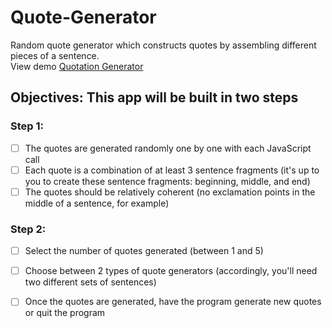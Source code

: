 # Quote-Generator
Random quote generator which constructs quotes by assembling different pieces of a sentence.    
View demo [Quotation Generator](https://emmanuel-melon.github.io/Quote-Generator/) 
## Objectives: This app will be built in two steps  
### Step 1:  
- [ ] The quotes are generated randomly one by one with each JavaScript call  
- [ ] Each quote is a combination of at least 3 sentence fragments (it's up to you to create these sentence fragments: beginning, middle, and end)  
- [ ] The quotes should be relatively coherent (no exclamation points in the middle of a sentence, for example)  

### Step 2:
- [ ] Select the number of quotes generated (between 1 and 5)  
- [ ] Choose between 2 types of quote generators (accordingly, you'll need two different sets of sentences)  
- [ ] Once the quotes are generated, have the program generate new quotes or quit the program  

